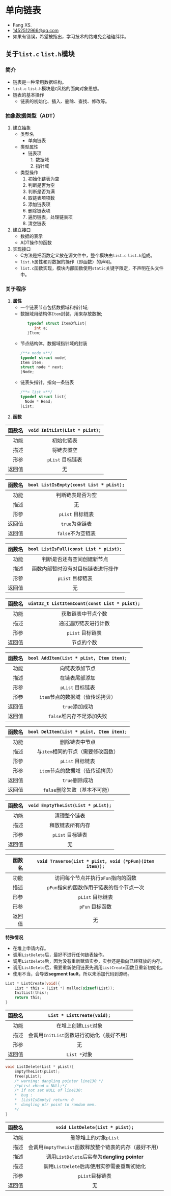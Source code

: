 # 单向链表
+ Fang XS.
+ 1452512966@qq.com
+ 如果有错误，希望被指出，学习技术的路难免会磕磕绊绊。
## 关于`list.c` `list.h`模块
### 简介
+ 链表是一种常用数据结构。
+ `list.c` `list.h`模块是`C`风格的面向对象思想。
+ 链表的基本操作
    + 链表的初始化、插入、删除、查找、修改等。
### 抽象数据类型（ADT）
1. 建立抽象
    + 类型名
      + 单向链表
    + 类型属性
      + 链表项
        1. 数据域
        2. 指针域
    + 类型操作
      1. 初始化链表为空
      2. 判断是否为空
      3. 判断是否为满
      4. 取链表项项数
      5. 添加链表项
      6. 删除链表项
      7. 遍历链表，处理链表项
      8. 清空链表
2. 建立接口
    + 数据的表示
    + ADT操作的函数
3. 实现接口
    + C方法是把函数定义放在源文件中，整个模块由`list.c` `list.h`组成。
    + `list.h`属性和对数据的操作（即函数）的声明。
    + `list.c`函数实现，模块内部函数使用`static`关键字限定，不声明在头文件中。
### 关于程序
1. **属性**
   + 一个链表节点包括数据域和指针域;
   + 数据域用结构体```Item```封装，用来存放数据;
     ```c
        typedef struct ItemOfList{
           int a;
        }Item;
      ```
   + 节点结构体，数据域指针域的封装
     ```c
     /**< node >**/
     typedef struct node{
     Item item;
     struct node * next;
     }Node;
     ```
   + 链表头指针，指向一条链表
     ```c
     /**< list >**/
     typedef struct list{
       Node * Head;
     }List;
     ```
2. **函数**

| 函数名 |     `void InitList(List * pList);`      |
|----:|:---------------------------------------:|
|  功能 |                  初始化链表                  |
|  描述 |                  将链表置空                  |
|  形参 |              `pList` 目标链表               |
| 返回值 |                    无                    |

| 函数名 | `bool ListIsEmpty(const List * pList);` |
|----:|:---------------------------------------:|
|  功能 |                判断链表是否为空                 |
|  描述 |                    无                    |
|  形参 |              `pList` 目标链表               |
| 返回值 |               `true`为空链表                |
| 返回值 |              `false`不为空链表               |

| 函数名 | `bool ListIsFull(const List * pList);` |
|----:|:--------------------------------------:|
|  功能 |             判断是否还有空间创建新节点              |
|  描述 |           函数内部暂时没有对目标链表进行操作            |
|  形参 |              `pList` 目标链表              |
| 返回值 |                   无                    |

| 函数名 | `uint32_t ListItemCount(const List * pList);` |
|----:|:---------------------------------------------:|
|  功能 |                   获取链表中节点个数                   |
|  描述 |                  通过遍历链表进行计数                   |
|  形参 |                 `pList` 目标链表                  |
| 返回值 |                     节点的个数                     |

| 函数名 | `bool AddItem(List * pList, Item item);` |
|----:|:----------------------------------------:|
|  功能 |                 向链表添加节点                  |
|  描述 |                 在链表尾部添加                  |
|  形参 |               `pList` 目标链表               |
|  形参 |           `item`节点的数据域（值传递拷贝）            |
| 返回值 |                `true`添加成功                |
| 返回值 |             `false`堆内存不足添加失败             |

| 函数名 | `bool DelItem(List * pList, Item item);` |
|----:|:----------------------------------------:|
|  功能 |                 删除链表中节点                  |
|  描述 |           与`item`相同的节点（需要修改函数）           |
|  形参 |               `pList` 目标链表               |
|  形参 |           `item`节点的数据域（值传递拷贝）            |
| 返回值 |                `true`删除成功                |
| 返回值 |            `false`删除失败（基本不可能）            |

| 函数名 | `void EmptyTheList(List * pList);` |
|----:|:----------------------------------:|
|  功能 |               清理整个链表               |
|  描述 |              释放链表所有内存              |
|  形参 |            `pList` 目标链表            |
| 返回值 |                 无                  |

| 函数名 | `void Traverse(List * pList, void (*pFun)(Item item));` |
|----:|:-------------------------------------------------------:|
|  功能 |                  访问每个节点并执行`pFun`指向的函数                   |
|  描述 |                 `pFun`指向的函数作用于链表的每个节点一次                 |
|  形参 |                      `pList` 目标链表                       |
|  形参 |                       `pFun` 目标函数                       |
| 返回值 |                            无                            |

**特殊情况**
+ 在堆上申请内存。
+ 调用`ListDelete`后，最好不进行任何链表操作。
+ 调用`ListDelete`后，因为没有重新赋值实参，实参还是指向已经释放的内存。
+ 调用`ListDelete`后，需要重新使用链表先调用`ListCreate`函数且重新初始化。
+ 使用不当，会导致**segment fault**，所以未添加代码到源码。
```c
List * ListCreate(void){
    List * this = (List *) malloc(sizeof(List));
    InitList(this);
    return this;
}
```
| 函数名 | `List * ListCreate(void);` |
|----:|:--------------------------:|
|  功能 |       在堆上创建`List`对象        |
|  描述 | 会调用`InitList`函数进行初始化（最好不用） |
|  形参 |             无              |
| 返回值 |         `List *`对象         |

```c
void ListDelete(List * pList){
    EmptyTheList(pList);
    free(pList);
    /* warning: dangling pointer line130 */
    /*pList->Head = NULL;*/
    /* if not set NULL of line130:
    *  bug :
    *  [ListIsEmpty] return: 0
    *  dangling ptr point to random mem.
    */
}
```
| 函数名 |    `void ListDelete(List * pList);`    |
|----:|:--------------------------------------:|
|  功能 |             删除堆上的对象`pList`             |
|  描述 |   会调用`EmptyTheList`函数释放整个链表的内存（最好不用）   |
|  描述 | 调用`ListDelete`后实参为**dangling pointer** |
|  描述 |      调用`ListDelete`后再使用实参需要重新初始化       |
|  形参 |              `pList`目标链表               |
| 返回值 |                   无                    |
